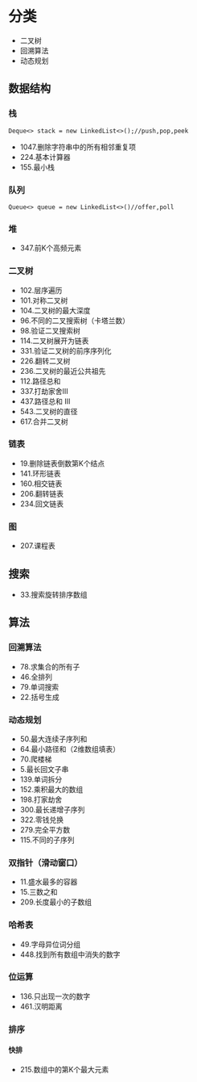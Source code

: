 # 分类
* 二叉树
* 回溯算法
* 动态规划
## 数据结构
### 栈
`Deque<> stack = new LinkedList<>();//push,pop,peek`
* 1047.删除字符串中的所有相邻重复项
* 224.基本计算器
* 155.最小栈

### 队列
`Queue<> queue = new LinkedList<>()//offer,poll`

### 堆
* 347.前K个高频元素

### 二叉树
* 102.层序遍历
* 101.对称二叉树
* 104.二叉树的最大深度
* 96.不同的二叉搜索树（卡塔兰数）
* 98.验证二叉搜索树
* 114.二叉树展开为链表
* 331.验证二叉树的前序序列化
* 226.翻转二叉树
* 236.二叉树的最近公共祖先
* 112.路径总和
* 337.打劫家舍III
* 437.路径总和 III
* 543.二叉树的直径
* 617.合并二叉树


### 链表
* 19.删除链表倒数第K个结点
* 141.环形链表
* 160.相交链表
* 206.翻转链表
* 234.回文链表

### 图
* 207.课程表


## 搜索
* 33.搜索旋转排序数组

## 算法
### 回溯算法
* 78.求集合的所有子
* 46.全排列
* 79.单词搜索
* 22.括号生成

### 动态规划
* 50.最大连续子序列和
* 64.最小路径和（2维数组填表）
* 70.爬楼梯
* 5.最长回文子串
* 139.单词拆分
* 152.乘积最大的数组
* 198.打家劫舍
* 300.最长递增子序列    
* 322.零钱兑换
* 279.完全平方数
* 115.不同的子序列

### 双指针（滑动窗口）
* 11.盛水最多的容器
* 15.三数之和
* 209.长度最小的子数组

### 哈希表
* 49.字母异位词分组
* 448.找到所有数组中消失的数字

### 位运算
* 136.只出现一次的数字
* 461.汉明距离

### 排序
#### 快排
* 215.数组中的第K个最大元素